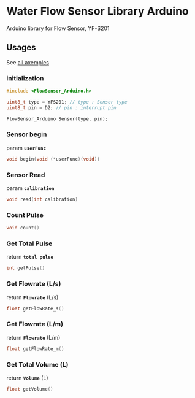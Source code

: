 # Water Flow Sensor Library Arduino
Arduino library for Flow Sensor, YF-S201

## Usages
See [all axemples](https://github.com/hafidhh/FlowSensor-Arduino/tree/master/examples)

### initialization
```cpp
#include <FlowSensor_Arduino.h>

uint8_t type = YFS201; // type : Sensor type
uint8_t pin = D2; // pin : interrupt pin

FlowSensor_Arduino Sensor(type, pin);
```

### Sensor begin
param **`userFunc`** 
```cpp
void begin(void (*userFunc)(void))
```

### Sensor Read
param **`calibration`**
```cpp
void read(int calibration)
```

### Count Pulse
```cpp
void count()
```

### Get Total Pulse
return **`total pulse`**
```cpp
int getPulse()
```

### Get Flowrate (L/s)
return **`Flowrate`** (L/s)
```cpp
float getFlowRate_s()
```

### Get Flowrate (L/m)
return **`Flowrate`** (L/m)
```cpp
float getFlowRate_m() 
```

### Get Total Volume (L)
return **`Volume`** (L)
```cpp
float getVolume()
```  